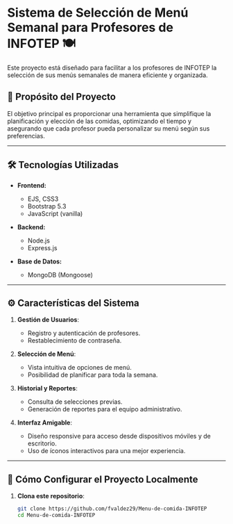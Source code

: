 # Sistema de Selección de Menú Semanal para Profesores de INFOTEP 🍽️

Este proyecto está diseñado para facilitar a los profesores de INFOTEP la selección de sus menús semanales de manera eficiente y organizada.

## 🌟 Propósito del Proyecto

El objetivo principal es proporcionar una herramienta que simplifique la planificación y elección de las comidas, optimizando el tiempo y asegurando que cada profesor pueda personalizar su menú según sus preferencias.

---

## 🛠️ Tecnologías Utilizadas

- **Frontend:**
  - EJS, CSS3
  - Bootstrap 5.3
  - JavaScript (vanilla)

- **Backend:**
  - Node.js
  - Express.js

- **Base de Datos:**
  - MongoDB (Mongoose)

---

## ⚙️ Características del Sistema

1. **Gestión de Usuarios**:
   - Registro y autenticación de profesores.
   - Restablecimiento de contraseña.

2. **Selección de Menú**:
   - Vista intuitiva de opciones de menú.
   - Posibilidad de planificar para toda la semana.

3. **Historial y Reportes**:
   - Consulta de selecciones previas.
   - Generación de reportes para el equipo administrativo.

4. **Interfaz Amigable**:
   - Diseño responsive para acceso desde dispositivos móviles y de escritorio.
   - Uso de íconos interactivos para una mejor experiencia.

---

## 🚀 Cómo Configurar el Proyecto Localmente

1. **Clona este repositorio**:
   ```bash
   git clone https://github.com/fvaldez29/Menu-de-comida-INFOTEP
   cd Menu-de-comida-INFOTEP

